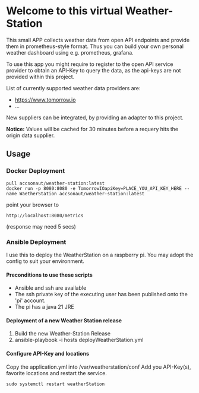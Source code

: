 # Welcome to this virtual Weather-Station

This small APP collects weather data from open API endpoints and provide them in prometheus-style format.
Thus you can build your own personal weather dashboard using e.g. prometheus, grafana.

To use this app you might require to register to the open API service provider to obtain an API-Key to query the data,
as the api-keys are not provided within this project.

List of currently supported weather data providers are:

* https://www.tomorrow.io
* ...

New suppliers can be integrated, by providing an adapter to this project.

**Notice:** Values will be cached for 30 minutes before a requery hits the
origin data supplier.  

## Usage

### Docker Deployment

    pull accsonaut/weather-station:latest
    docker run -p 8080:8080 -e TomorrowIOapiKey=PLACE_YOU_API_KEY_HERE --name WaetherStation accsonaut/weather-station:latest

point your browser to 

    http://localhost:8080/metrics

(response may need 5 secs)

### Ansible Deployment

I use this to deploy the WeatherStation on a raspberry pi. You may adopt the config to suit your environment.

#### Preconditions to use these scripts

* Ansible and ssh are available
* The ssh private key of the executing user has been published onto the 'pi' account.
* The pi has a java 21 JRE

#### Deployment of a new Weather Station release

1) Build the new Weather-Station Release
2) ansible-playbook -i hosts deployWeatherStation.yml

#### Configure API-Key and locations

Copy the application.yml into /var/weatherstation/conf 
Add you API-Key(s), favorite locations and restart the service.

    sudo systemctl restart weatherStation

